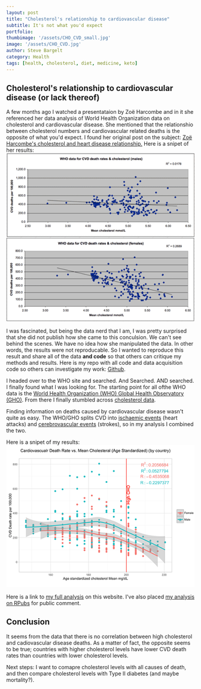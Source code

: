 ```yaml
---
layout: post
title: "Cholesterol's relationship to cardiovascular disease"
subtitle: It's not what you'd expect
portfolio:  
thumbimage: '/assets/CHO_CVD_small.jpg'
image: '/assets/CHO_CVD.jpg'
author: Steve Bargelt
category: Health
tags: [health, cholesterol, diet, medicine, keto]
---
```

## Cholesterol's relationship to cardiovascular disease (or lack thereof)

A few months ago I watched a presentataion by Zoë Harcombe and in it she referenced her data analysis of World Health Organization data on cholesterol and cardiovascular disease. She mentioned that the relationshio between cholesterol numbers and cardiovascular related deaths is the opposite of what you'd expect. I found her original post on the subject: [Zoë Harcombe's cholesterol and heart disease relationship.](http://www.zoeharcombe.com/2010/11/cholesterol-heart-disease-there-is-a-relationship-but-its-not-what-you-think/) Here is a snipet of her results: 
![cholesterol vs. cvd deaths chart](/assets/cholesterol001_small.png)

I was fascinated, but being the data nerd that I am, I was pretty surprised that she did not publish how she came to this conculsion. We can't see behind the scenes. We have no idea how she manipulated the data. In other words, the results were not reproducable. So I wanted to reproduce this result and share all of the data **and code** so that others can critique my methods and results.  Here is my repo with all code and data acquisition code so others can investigate my work: [Github](https://github.com/stevebargelt/WHO-Data).

I headed over to the WHO site and searched. And Searched. AND searched. I finally found what I was looking for. The starting point for all ofthe WHO data is the [World Health Organization (WHO) Global Health Observatory (GHO)](http://www.who.int/gho/en/). From there I finally stumbled across [cholesterol data](http://apps.who.int/gho/data/node.main.A883?lang=en). 

Finding information on deaths caused by cardiovascular disease wasn't quite as easy. The WHO/GHO splits CVD into [ischaemic events](https://rho.emro.who.int/rhodata/node.main.A1079?lang=en) (heart attacks) and [cerebrovascular events](https://rho.emro.who.int/rhodata/node.main.A1073?lang=en) (strokes), so in my analysis I combined the two. 

Here is a snipet of my results:
![cholesterol vs. cvd deaths chart](/assets/cholesterol002_small.png)

Here is a link to [my full analysis](/WHO_CHO_CVD.html) on this website. I've also placed [my analysis on RPubs](http://rpubs.com/stevebargelt/who-cho-cvd) for public comment.

## Conclusion
It seems from the data that there is no correlation between high cholesterol and cadiovascular disease deaths. As a matter of fact, the opposite seems to be true; countries with higher cholesterol levels have lower CVD death rates than countries with lower cholesterol levels. 

Next steps: I want to comapre cholesterol levels with all causes of death, and then compare cholesterol levels with Type II diabetes (and maybe mortality?).
